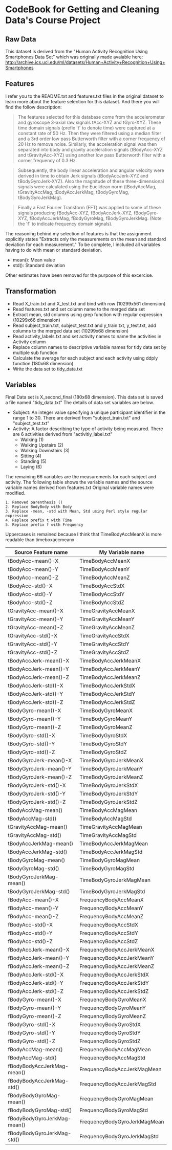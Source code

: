 # CodeBook for Getting and Cleaning Data's Course Project

## Raw Data
This dataset is derived from the "Human Activity Recognition Using Smartphones Data Set" which was originally made avaiable here: http://archive.ics.uci.edu/ml/datasets/Human+Activity+Recognition+Using+Smartphones

## Features
I refer you to the README.txt and features.txt files in the original dataset to learn more about the feature selection for this dataset. And there you will find the follow description:

> The features selected for this database come from the accelerometer and gyroscope 3-axial raw signals tAcc-XYZ and tGyro-XYZ. These time domain signals (prefix 't' to denote time) were captured at a constant rate of 50 Hz. Then they were filtered using a median filter and a 3rd order low pass Butterworth filter with a corner frequency of 20 Hz to remove noise. Similarly, the acceleration signal was then separated into body and gravity acceleration signals (tBodyAcc-XYZ and tGravityAcc-XYZ) using another low pass Butterworth filter with a corner frequency of 0.3 Hz.

> Subsequently, the body linear acceleration and angular velocity were derived in time to obtain Jerk signals (tBodyAccJerk-XYZ and tBodyGyroJerk-XYZ). Also the magnitude of these three-dimensional signals were calculated using the Euclidean norm (tBodyAccMag, tGravityAccMag, tBodyAccJerkMag, tBodyGyroMag, tBodyGyroJerkMag). 

> Finally a Fast Fourier Transform (FFT) was applied to some of these signals producing fBodyAcc-XYZ, fBodyAccJerk-XYZ, fBodyGyro-XYZ, fBodyAccJerkMag, fBodyGyroMag, fBodyGyroJerkMag. (Note the 'f' to indicate frequency domain signals). 

The reasoning behind my selection of features is that the assignment explicitly states "Extracts only the measurements on the mean and standard deviation for each measurement."
To be complete, I included all variables having to do with mean or standard deviation.

* mean(): Mean value
* std(): Standard deviation

Other estimates have been removed for the purpose of this excercise.

## Transformation

* Read X_train.txt and X_test.txt and bind with row (10299x561 dimension)
* Read features.txt and set column name to the merged data set
* Extract mean, std columns using grep function with regular expression (10299x66 dimension)
* Read subject_train.txt, subject_test.txt and y_train.txt, y_test.txt, add columns to the merged data set (10299x68 dimension)
* Read activity_labels.txt and set activity names to name the activities in Activity column
* Replace column names to descriptive variable names for tidy data set by multiple sub function
* Calculate the average for each subject and each activity using ddply function (180x68 dimension)
* Write the data set to tidy_data.txt

## Variables

Final Data set is X\_second_final (180x68 dimension). This data set is saved a file named "tidy\_data.txt"
The details of data set variables are below.

* Subject: An integer value specifying a unique participant identifier in the range 1 to 30. There are derived from "subject\_train.txt" and "subject_test.txt"
* Activity: A factor describing the type of activity being measured. There are 6 activities derived from "activitiy_label.txt"
	- Walking (1)
	- Walking Upstairs (2)
	- Walking Downstairs (3)
	- Sitting (4)
	- Standing (5)
	- Laying (6)

The remaining 66 variables are the measurements for each subject and activity. The following table shows the variable names and the source variable names derived from features.txt
Original variable names were modified.

	1. Removed parenthesis ()
	2. Replace BodyBody with Body
	3. Replace -mean, -std with Mean, Std using Perl style regular expression
	4. Replace prefix t with Time
	5. Replace prefix f with Frequency

Uppercases is remained because I think that TimeBodyAccMeanX is more readable than timeboxaccmeanx

Source Feature name|My Variable name
-------|-------
tBodyAcc-mean()-X|TimeBodyAccMeanX
tBodyAcc-mean()-Y|TimeBodyAccMeanY
tBodyAcc-mean()-Z|TimeBodyAccMeanZ
tBodyAcc-std()-X|TimeBodyAccStdX
tBodyAcc-std()-Y|TimeBodyAccStdY
tBodyAcc-std()-Z|TimeBodyAccStdZ
tGravityAcc-mean()-X|TimeGravityAccMeanX
tGravityAcc-mean()-Y|TimeGravityAccMeanY
tGravityAcc-mean()-Z|TimeGravityAccMeanZ
tGravityAcc-std()-X|TimeGravityAccStdX
tGravityAcc-std()-Y|TimeGravityAccStdY
tGravityAcc-std()-Z|TimeGravityAccStdZ
tBodyAccJerk-mean()-X|TimeBodyAccJerkMeanX
tBodyAccJerk-mean()-Y|TimeBodyAccJerkMeanY
tBodyAccJerk-mean()-Z|TimeBodyAccJerkMeanZ
tBodyAccJerk-std()-X|TimeBodyAccJerkStdX
tBodyAccJerk-std()-Y|TimeBodyAccJerkStdY
tBodyAccJerk-std()-Z|TimeBodyAccJerkStdZ
tBodyGyro-mean()-X|TimeBodyGyroMeanX
tBodyGyro-mean()-Y|TimeBodyGyroMeanY
tBodyGyro-mean()-Z|TimeBodyGyroMeanZ
tBodyGyro-std()-X|TimeBodyGyroStdX
tBodyGyro-std()-Y|TimeBodyGyroStdY
tBodyGyro-std()-Z|TimeBodyGyroStdZ
tBodyGyroJerk-mean()-X|TimeBodyGyroJerkMeanX
tBodyGyroJerk-mean()-Y|TimeBodyGyroJerkMeanY
tBodyGyroJerk-mean()-Z|TimeBodyGyroJerkMeanZ
tBodyGyroJerk-std()-X|TimeBodyGyroJerkStdX
tBodyGyroJerk-std()-Y|TimeBodyGyroJerkStdY
tBodyGyroJerk-std()-Z|TimeBodyGyroJerkStdZ
tBodyAccMag-mean()|TimeBodyAccMagMean
tBodyAccMag-std()|TimeBodyAccMagStd
tGravityAccMag-mean()|TimeGravityAccMagMean
tGravityAccMag-std()|TimeGravityAccMagStd
tBodyAccJerkMag-mean()|TimeBodyAccJerkMagMean
tBodyAccJerkMag-std()|TimeBodyAccJerkMagStd
tBodyGyroMag-mean()|TimeBodyGyroMagMean
tBodyGyroMag-std()|TimeBodyGyroMagStd
tBodyGyroJerkMag-mean()|TimeBodyGyroJerkMagMean
tBodyGyroJerkMag-std()|TimeBodyGyroJerkMagStd
fBodyAcc-mean()-X|FrequencyBodyAccMeanX
fBodyAcc-mean()-Y|FrequencyBodyAccMeanY
fBodyAcc-mean()-Z|FrequencyBodyAccMeanZ
fBodyAcc-std()-X|FrequencyBodyAccStdX
fBodyAcc-std()-Y|FrequencyBodyAccStdY
fBodyAcc-std()-Z|FrequencyBodyAccStdZ
fBodyAccJerk-mean()-X|FrequencyBodyAccJerkMeanX
fBodyAccJerk-mean()-Y|FrequencyBodyAccJerkMeanY
fBodyAccJerk-mean()-Z|FrequencyBodyAccJerkMeanZ
fBodyAccJerk-std()-X|FrequencyBodyAccJerkStdX
fBodyAccJerk-std()-Y|FrequencyBodyAccJerkStdY
fBodyAccJerk-std()-Z|FrequencyBodyAccJerkStdZ
fBodyGyro-mean()-X|FrequencyBodyGyroMeanX
fBodyGyro-mean()-Y|FrequencyBodyGyroMeanY
fBodyGyro-mean()-Z|FrequencyBodyGyroMeanZ
fBodyGyro-std()-X|FrequencyBodyGyroStdX
fBodyGyro-std()-Y|FrequencyBodyGyroStdY
fBodyGyro-std()-Z|FrequencyBodyGyroStdZ
fBodyAccMag-mean()|FrequencyBodyAccMagMean
fBodyAccMag-std()|FrequencyBodyAccMagStd
fBodyBodyAccJerkMag-mean()|FrequencyBodyAccJerkMagMean
fBodyBodyAccJerkMag-std()|FrequencyBodyAccJerkMagStd
fBodyBodyGyroMag-mean()|FrequencyBodyGyroMagMean
fBodyBodyGyroMag-std()|FrequencyBodyGyroMagStd
fBodyBodyGyroJerkMag-mean()|FrequencyBodyGyroJerkMagMean
fBodyBodyGyroJerkMag-std()|FrequencyBodyGyroJerkMagStd
